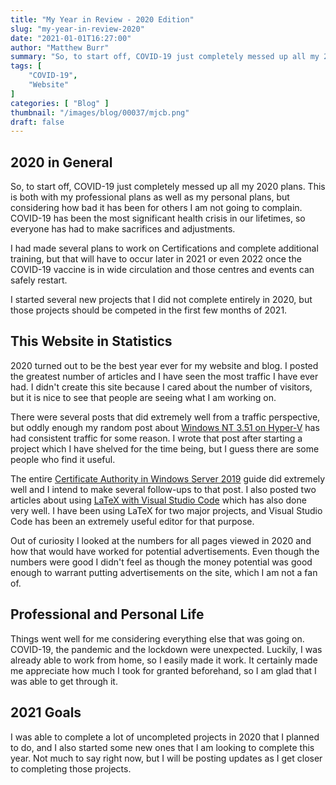 ```yaml
---
title: "My Year in Review - 2020 Edition"
slug: "my-year-in-review-2020"
date: "2021-01-01T16:27:00"
author: "Matthew Burr"
summary: "So, to start off, COVID-19 just completely messed up all my 2020 plans. This is both with my professional plans as well as my personal plans."
tags: [
    "COVID-19",
    "Website"
]
categories: [ "Blog" ]
thumbnail: "/images/blog/00037/mjcb.png"
draft: false
---
```


## 2020 in General ##

So, to start off, COVID-19 just completely messed up all my 2020 plans. This is both with my professional plans as well as my personal plans, but considering how bad it has been for others I am not going to complain. COVID-19 has been the most significant health crisis in our lifetimes, so everyone has had to make sacrifices and adjustments.

I had made several plans to work on Certifications and complete additional training, but that will have to occur later in 2021 or even 2022 once the COVID-19 vaccine is in wide circulation and those centres and events can safely restart.

I started several new projects that I did not complete entirely in 2020, but those projects should be competed in the first few months of 2021.

## This Website in Statistics ##

2020 turned out to be the best year ever for my website and blog. I posted the greatest number of articles and I have seen the most traffic I have ever had. I didn't create this site because I cared about the number of visitors, but it is nice to see that people are seeing what I am working on.

There were several posts that did extremely well from a traffic perspective, but oddly enough my random post about [Windows NT 3.51 on Hyper-V](/blog/2018/09/25/windows-nt-351-hyper-v/) has had consistent traffic for some reason. I wrote that post after starting a project which I have shelved for the time being, but I guess there are some people who find it useful.

The entire [Certificate Authority in Windows Server 2019](/blog/2020/03/09/certificate-authority-windows-server-2019/) guide did extremely well and I intend to make several follow-ups to that post. I also posted two articles about using [LaTeX with Visual Studio Code](/blog/2020/01/23/visual-studio-code-with-latex/) which has also done very well. I have been using LaTeX for two major projects, and Visual Studio Code has been an extremely useful editor for that purpose.

Out of curiosity I looked at the numbers for all pages viewed in 2020 and how that would have worked for potential advertisements. Even though the numbers were good I didn't feel as though the money potential was good enough to warrant putting advertisements on the site, which I am not a fan of.

## Professional and Personal Life ##

Things went well for me considering everything else that was going on. COVID-19, the pandemic and the lockdown were unexpected. Luckily, I was already able to work from home, so I easily made it work. It certainly made me appreciate how much I took for granted beforehand, so I am glad that I was able to get through it.

## 2021 Goals ##

I was able to complete a lot of uncompleted projects in 2020 that I planned to do, and I also started some new ones that I am looking to complete this year. Not much to say right now, but I will be posting updates as I get closer to completing those projects.
